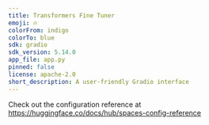 ```yaml
---
title: Transformers Fine Tuner
emoji: 🔥
colorFrom: indigo
colorTo: blue
sdk: gradio
sdk_version: 5.14.0
app_file: app.py
pinned: false
license: apache-2.0
short_description: A user-friendly Gradio interface
---
```


Check out the configuration reference at https://huggingface.co/docs/hub/spaces-config-reference
